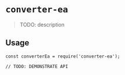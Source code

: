 # `converter-ea`

> TODO: description

## Usage

```
const converterEa = require('converter-ea');

// TODO: DEMONSTRATE API
```
